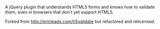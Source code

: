 A jQuery plugin that understands HTML5 forms and knows how to validate them, even in browsers that don't yet support HTML5.

Forked from http://ericleads.com/h5validate but refactored and relicensed.
